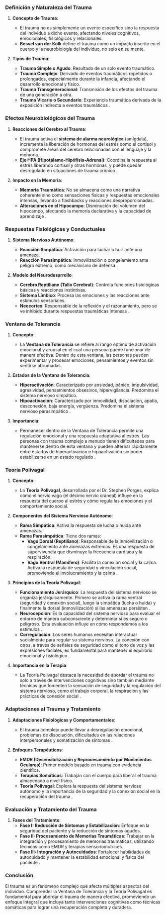 ### Definición y Naturaleza del Trauma

1. **Concepto de Trauma**:
    - El trauma no es simplemente un evento específico sino la respuesta del individuo a dicho evento, afectando niveles cognitivos, emocionales, fisiológicos y relacionales.
    - **Bessel van der Kolk** define el trauma como un impacto inscrito en el cuerpo y la neurobiología del individuo, no solo en su mente.

2. **Tipos de Trauma**:
    - **Trauma Simple o Agudo**: Resultado de un solo evento traumático.
    - **Trauma Complejo**: Derivado de eventos traumáticos repetidos o prolongados, especialmente durante la infancia, afectando el desarrollo emocional y físico.
    - **Trauma Transgeneracional**: Transmisión de los efectos del trauma de una generación a otra.
    - **Trauma Vicario o Secundario**: Experiencia traumática derivada de la exposición indirecta a eventos traumáticos  .

### Efectos Neurobiológicos del Trauma

1. **Reacciones del Cerebro al Trauma**:
    - El trauma activa el **sistema de alarma neurológica** (amígdala), incrementa la liberación de hormonas del estrés como el cortisol y compromete áreas del cerebro relacionadas con el lenguaje y la memoria.
    - **Eje HPA (Hipotálamo-Hipófisis-Adrenal)**: Coordina la respuesta al estrés liberando cortisol y otras hormonas, y puede quedar desregulado en situaciones de trauma crónico  .

2. **Impacto en la Memoria**:
    - **Memoria Traumática**: No se almacena como una narrativa coherente sino como sensaciones físicas y respuestas emocionales intensas, llevando a flashbacks y reacciones desproporcionadas.
    - **Alteraciones en el Hipocampo**: Disminución del volumen del hipocampo, afectando la memoria declarativa y la capacidad de aprendizaje  .

### Respuestas Fisiológicas y Conductuales

1. **Sistema Nervioso Autónomo**:
    - **Reacción Simpática**: Activación para luchar o huir ante una amenaza.
    - **Reacción Parasimpática**: Inmovilización o congelamiento ante peligro extremo, como mecanismo de defensa  .

2. **Modelo del Neurodesarrollo**:
    - **Cerebro Reptiliano (Tallo Cerebral)**: Controla funciones fisiológicas básicas y reacciones instintivas.
    - **Sistema Límbico**: Procesa las emociones y las reacciones ante estímulos sensoriales.
    - **Neocortex**: Responsable de la reflexión y el razonamiento, pero se ve inhibido durante respuestas traumáticas intensas  .

### Ventana de Tolerancia

1. **Concepto**:
    - La **Ventana de Tolerancia** se refiere al rango óptimo de activación emocional y arousal en el cual una persona puede funcionar de manera efectiva. Dentro de esta ventana, las personas pueden experimentar y procesar emociones, pensamientos y eventos sin sentirse abrumadas.

2. **Estados de la Ventana de Tolerancia**:
    - **Hiperactivación**: Caracterizado por ansiedad, pánico, impulsividad, agresividad, pensamientos obsesivos, hipervigilancia. Predomina el sistema nervioso simpático.
    - **Hipoactivación**: Caracterizado por inmovilidad, disociación, apatía, desconexión, baja energía, vergüenza. Predomina el sistema nervioso parasimpático  .

3. **Importancia**:
    - Permanecer dentro de la Ventana de Tolerancia permite una regulación emocional y una respuesta adaptativa al estrés. Las personas con trauma complejo a menudo tienen dificultades para mantenerse dentro de esta ventana y pueden alternar rápidamente entre estados de hiperactivación e hipoactivación sin poder estabilizarse en un estado regulado  .

### Teoría Polivagal

1. **Concepto**:
    - La **Teoría Polivagal**, desarrollada por el Dr. Stephen Porges, explica cómo el nervio vago (el décimo nervio craneal) influye en la respuesta del cuerpo al estrés y cómo regula las emociones y el comportamiento social.

2. **Componentes del Sistema Nervioso Autónomo**:
    - **Rama Simpática**: Activa la respuesta de lucha o huida ante amenazas.
    - **Rama Parasimpática**: Tiene dos ramas:
        - **Vago Dorsal (Reptiliano)**: Responsable de la inmovilización o congelamiento ante amenazas extremas. Es una respuesta de supervivencia que disminuye la frecuencia cardíaca y la respiración.
        - **Vago Ventral (Mamífero)**: Facilita la conexión social y la calma. Activa la respuesta de seguridad y vinculación social, promoviendo el involucramiento y la calma  .

3. **Principios de la Teoría Polivagal**:
    - **Funcionamiento Jerárquico**: La respuesta del sistema nervioso se organiza jerárquicamente. Primero se activa la rama ventral (seguridad y conexión social), luego la simpática (lucha o huida) y finalmente la dorsal (inmovilización) si las amenazas persisten  .
    - **Neurocepción**: Es la capacidad del sistema nervioso para evaluar el entorno de manera subconsciente y determinar si es seguro o peligroso. Esta evaluación influye en cómo respondemos a los estímulos  .
    - **Corregulación**: Los seres humanos necesitan interactuar socialmente para regular su sistema nervioso. La conexión con otros, a través de señales de seguridad como el tono de voz y las expresiones faciales, es fundamental para mantener el equilibrio emocional y fisiológico  .

4. **Importancia en la Terapia**:
    - La Teoría Polivagal destaca la necesidad de abordar el trauma no solo a través de intervenciones cognitivas sino también mediante técnicas que fomenten la sensación de seguridad y la regulación del sistema nervioso, como el trabajo corporal, la respiración y las prácticas de conexión social  .

### Adaptaciones al Trauma y Tratamiento

1. **Adaptaciones Fisiológicas y Comportamentales**:
    - El trauma complejo puede llevar a desregulación emocional, problemas de disociación, dificultades en las relaciones interpersonales y somatización de síntomas  .

2. **Enfoques Terapéuticos**:
    - **EMDR (Desensibilización y Reprocesamiento por Movimientos Oculares)**: Primer modelo basado en trauma con evidencia científica.
    - **Terapias Somáticas**: Trabajan con el cuerpo para liberar el trauma almacenado a nivel físico.
    - **Teoría Polivagal**: Explora la respuesta del sistema nervioso autónomo y la importancia de la seguridad y la conexión social en la recuperación del trauma  .

### Evaluación y Tratamiento del Trauma

1. **Fases del Tratamiento**:
    - **Fase I: Reducción de Síntomas y Estabilización**: Enfoque en la seguridad del paciente y la reducción de síntomas agudos.
    - **Fase II: Procesamiento de Memorias Traumáticas**: Trabajar en la integración y procesamiento de memorias traumáticas, utilizando técnicas como EMDR y terapias sensoriomotrices.
    - **Fase III: Integración y Autocuidados**: Fortalecer habilidades de autocuidado y mantener la estabilidad emocional y física del paciente  .

### Conclusión

El trauma es un fenómeno complejo que afecta múltiples aspectos del individuo. Comprender la Ventana de Tolerancia y la Teoría Polivagal es fundamental para abordar el trauma de manera efectiva, promoviendo un enfoque integral que incluya tanto intervenciones cognitivas como técnicas somáticas para lograr una recuperación completa y duradera.
